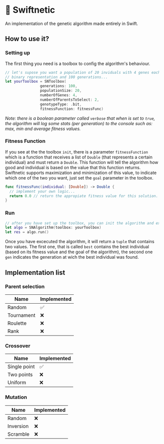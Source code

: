 # 🧬 Swiftnetic

An implementation of the genetic algorithm made entirely in Swift.

## How to use it?
### Setting up
The first thing you need is a toolbox to config the algorithm's behaviour.
```swift
// let's supose you want a population of 20 inviduals with 4 genes each one, 
// binary representation and 100 generations...
let yourToolbox = SNToolbox(
                generations: 100, 
                populationSize: 20, 
                numberOfGenes: 4, 
                numberOfParentsToSelect: 2, 
                genotypeType: .bit,
                fitnessFunction: fitnessFunc)
```
*Note: there is a boolean parameter called `verbose` that when is set to `true`, the algorithm will log some stats (per generation) to the console such as: max, min and average fitness values.*

### Fitness Function
If you see at the the toolbox `init`, there is a parameter `fitnessFunction` which is a function that receives a list of `Double` (that represents a certain individual) and must return a `Double`. This function will tell the algorithm how good and individual is based on the value that this function returns. Swiftnetic supports maximization and minimization of this value, to indicate which one of the two you want, just set the `goal` parameter in the toolbox.
```swift
func fitnessFunc(individual: [Double]) -> Double {
  // implement your own logic...
  return 0.0 // return the appropiate fitness value for this solution.
}
```

### Run
```swift
// after you have set up the toolbox, you can init the algorithm and excecute it
let algo = SNAlgorithm(toolbox: yourToolbox)
let res = algo.run()
```
Once you have excecuted the algorithm, it will return a `tuple` that contains two values. The first one, that is called `best` contains the best individual (based on its fitness value and the goal of the algorithm), the second one `gen` indicates the generation at wich the best individual was found.


## Implementation list
### Parent selection
| Name | Implemented |
| --- | --- |
| Random |✅|
| Tournament |❌|
| Roulette |❌|
| Rank |❌|

### Crossover
| Name | Implemented |
| --- | --- |
| Single point |✅|
| Two points |❌|
| Uniform |❌|

### Mutation
| Name | Implemented |
| --- | --- |
| Random |❌|
| Inversion |❌|
| Scramble |❌|

